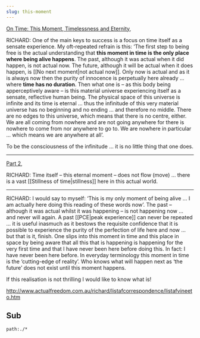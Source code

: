 ```yaml
---
slug: this-moment
---
```


[On Time: This Moment, Timelessness and Eternity](http://www.actualfreedom.com.au/richard/selectedcorrespondence/sc-time.htm),

RICHARD: One of the main keys to success is a focus on time itself as a sensate experience. My oft-repeated refrain is this: ‘The first step to being free is the actual understanding that **this moment in time is the only place where being alive happens**. The past, although it was actual when it did happen, is not actual now. The future, although it will be actual when it does happen, is [[No next moment|not actual now]]. Only now is actual and as it is always now then the purity of innocence is perpetually here already ... where **time has no duration**. Then what one is – as this body being apperceptively aware – is this material universe experiencing itself as a sensate, reflective human being. The physical space of this universe is infinite and its time is eternal ... thus the infinitude of this very material universe has no beginning and no ending ... and therefore no middle. There are no edges to this universe, which means that there is no centre, either. We are all coming from nowhere and are not going anywhere for there is nowhere to come from nor anywhere to go to. We are nowhere in particular ... which means we are anywhere at all’.

To be the consciousness of the infinitude ... it is no little thing that one does.

---

[Part 2](http://www.actualfreedom.com.au/richard/selectedcorrespondence/sc-time2.htm),

RICHARD: Time itself – this eternal moment – does not flow (move) ... there is a vast [[Stillness of time|stillness]] here in this actual world.

---

RICHARD: I would say to myself: ‘This is my only moment of being alive ... I am actually here doing this reading of these words now’. The past – although it was actual whilst it was happening – is not happening now ... and never will again. A past [[PCE|peak experience]] can never be repeated ... it is useful inasmuch as it bestows the requisite confidence that it is possible to experience the purity of the perfection of life here and now ... but that is it, finish. One slips into this moment in time and this place in space by being aware that all this that is happening is happening for the very first time and that I have never been here before doing this. In fact: I have never been here before. In everyday terminology this moment in time is the ‘cutting-edge of reality’. Who knows what will happen next as ‘the future’ does not exist until this moment happens.

If this realisation is not thrilling I would like to know what is!

http://www.actualfreedom.com.au/richard/listafcorrespondence/listafvineeto.htm

## Sub

```query
path:./*
```
